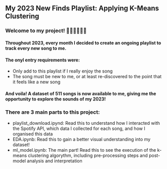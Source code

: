## My 2023 New Finds Playlist: Applying K-Means Clustering

### Welcome to my project! 🎉🎉🎉🎉🎉🎉

#### Throughout 2023, every month I decided to create an ongoing playlist to track every new song to me.
#### The onyl entry requirements were:
- Only add to this playlist if I really enjoy the song
- The song must be new to me, or at least re-discovered to the point that it feels like a new song

#### And voila! A dataset of 511 songs is now available to me, giving me the opportunity to explore the sounds of my 2023!


### There are 3 main parts to this project:
- playlist_download.ipynd: Read this to understand how I interacted with the Spotify API, which data I collected for each song, and how I organised this data
- EDA.ipynb: Read this to gain a better visual understanding into my dataset!
- ml_model.ipynb: The main part! Read this to see the execution of the k-means clustering algorythm, including pre-processing steps and post-model analysis and interpretation
